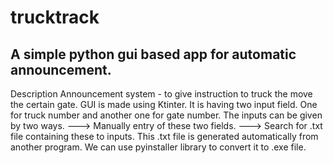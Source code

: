 # **trucktrack**
## A simple python gui based app for automatic announcement.
Description
Announcement system - to give instruction to truck the move the certain gate.
GUI is made using Ktinter. It is having two input field. 
One for truck number and another one for gate number.
The inputs can be given by two ways.
---> Manually entry of these two fields.
---> Search for .txt file containing these to inputs. 
     This .txt file is generated automatically from another program.
We can use pyinstaller library to convert it to .exe file.

